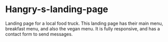 # Hangry-s-landing-page
Landing page for a local food truck.
This landing page has their main menu, breakfast menu, and also the vegan menu.
It is fully responsive, and has a contact form to send messages.
